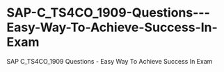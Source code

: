 # SAP-C_TS4CO_1909-Questions---Easy-Way-To-Achieve-Success-In-Exam
SAP C_TS4CO_1909 Questions - Easy Way To Achieve Success In Exam
